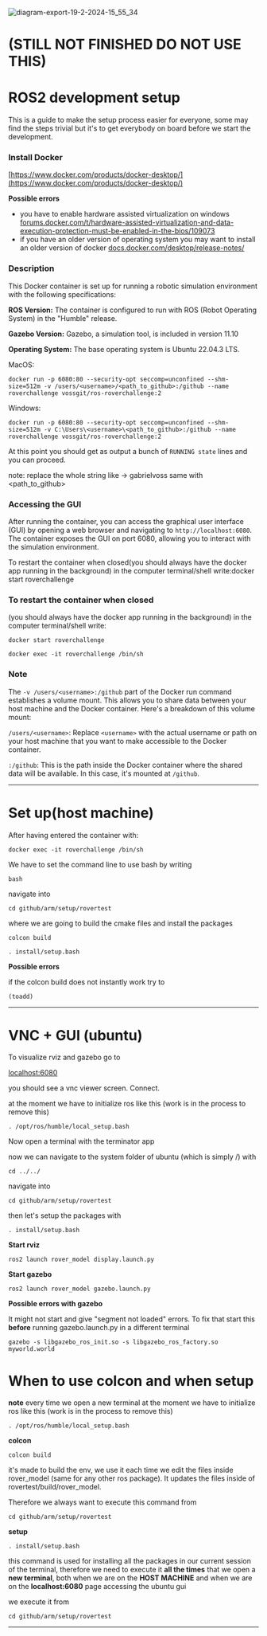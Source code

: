 ![diagram-export-19-2-2024-15_55_34](https://github.com/RoverTech-team/arm/assets/49610092/1f6bd142-8c0c-4def-ab68-5a0c6c00acd4)


# (STILL NOT FINISHED DO NOT USE THIS)
# ROS2 development setup

This is a guide to make the setup process easier for everyone, some may find the steps trivial but it's to get everybody on board before we start the development.

### Install Docker
[﻿https://www.docker.com/products/docker-desktop/](https://www.docker.com/products/docker-desktop/) 

**Possible errors**

- you have to enable hardware assisted virtualization on windows [﻿forums.docker.com/t/hardware-assisted-virtualization-and-data-execution-protection-must-be-enabled-in-the-bios/109073](https://forums.docker.com/t/hardware-assisted-virtualization-and-data-execution-protection-must-be-enabled-in-the-bios/109073) 
- if you have an older version of operating system you may want to install an older version of docker [﻿docs.docker.com/desktop/release-notes/](https://docs.docker.com/desktop/release-notes/) 
### Description
This Docker container is set up for running a robotic simulation environment with the following specifications:

**ROS Version:** The container is configured to run with ROS (Robot Operating System) in the "Humble" release.

**Gazebo Version:** Gazebo, a simulation tool, is included in version 11.10

**Operating System:** The base operating system is Ubuntu 22.04.3 LTS.



MacOS:

```
docker run -p 6080:80 --security-opt seccomp=unconfined --shm-size=512m -v /users/<username>/<path_to_github>:/github --name roverchallenge vossgit/ros-roverchallenge:2
```
Windows:

```
docker run -p 6080:80 --security-opt seccomp=unconfined --shm-size=512m -v C:\Users\<username>\<path_to_github>:/github --name roverchallenge vossgit/ros-roverchallenge:2
```
At this point you should get as output a bunch of `RUNNING state` lines and you can proceed.



note: replace the whole string like <username> -> gabrielvoss same with <path_to_github>



### Accessing the GUI
After running the container, you can access the graphical user interface (GUI) by opening a web browser and navigating to `http://localhost:6080`. The container exposes the GUI on port 6080, allowing you to interact with the simulation environment.

To restart the container when closed(you should always have the docker app running in the background) in the computer terminal/shell write:docker start roverchallenge



### To restart the container when closed
(you should always have the docker app running in the background) in the computer terminal/shell write:

```
docker start roverchallenge
```
```
docker exec -it roverchallenge /bin/sh
```
### Note
The `-v /users/<username>:/github` part of the Docker run command establishes a volume mount. This allows you to share data between your host machine and the Docker container. Here's a breakdown of this volume mount:

`/users/<username>`: Replace `<username>` with the actual username or path on your host machine that you want to make accessible to the Docker container.

`:/github`: This is the path inside the Docker container where the shared data will be available. In this case, it's mounted at `/github`.

---

# Set up(host machine)
After having entered the container with:

```
docker exec -it roverchallenge /bin/sh
```
We have to set the command line to use bash by writing

```
bash
```
navigate into

```
cd github/arm/setup/rovertest
```
where we are going to build the cmake files and install the packages

```
colcon build
```
```
. install/setup.bash
```
**Possible errors**

if the colcon build does not instantly work try to 

```
(toadd)
```
---

# VNC + GUI (ubuntu)
To visualize rviz and gazebo go to 

[﻿localhost:6080](http://localhost:6080) 

you should see a vnc viewer screen. Connect.


at the moment we have to initialize ros like this (work is in the process to remove this)
```
. /opt/ros/humble/local_setup.bash 
```
Now open a terminal with the terminator app 

now we can navigate to the system folder of ubuntu (which is simply /) with

```
cd ../../
```
navigate into

```
cd github/arm/setup/rovertest
```
then let's setup the packages with

```
. install/setup.bash
```
**Start rviz**

```
ros2 launch rover_model display.launch.py
```
**Start gazebo**

```
ros2 launch rover_model gazebo.launch.py
```
**Possible errors with gazebo**

It might not start and give "segment not loaded" errors. To fix that start this **before** running gazebo.launch.py in a different terminal 

```
gazebo -s libgazebo_ros_init.so -s libgazebo_ros_factory.so myworld.world
```






# When to use colcon and when setup


**note**
every time we open a new terminal at the moment we have to initialize ros like this (work is in the process to remove this)
```
. /opt/ros/humble/local_setup.bash 
```

**colcon**

```
colcon build 
```
it's made to build the env, we use it each time we edit the files inside rover_model (same for any other ros package). It updates the files inside of rovertest/build/rover_model. 

Therefore we always want to execute this command from 

```
cd github/arm/setup/rovertest
```
**setup**

```
. install/setup.bash
```
this command is used for installing all the packages in our current session of the terminal, therefore we need to execute it **all the times** that we open a **new terminal**, both when we are on the **HOST MACHINE** and when we are on the **localhost:6080** page accessing the ubuntu gui

we execute it from  

```
cd github/arm/setup/rovertest
```



****

